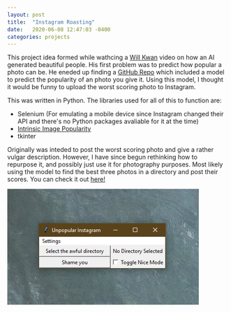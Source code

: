 ```yaml
---
layout: post
title:  "Instagram Roasting"
date:   2020-06-08 12:47:03 -0400
categories: projects
---
```


This project idea formed while wathcing a [Will Kwan][wk] video on how an AI generated beautiful people. His first problem was to predict how popular a photo can be. He eneded up finding a [GitHub Repo][iip] which included a model to predict the popularity of an photo you give it. Using this model, I thought it would be funny to upload the worst scoring photo to Instagram.

This was written in Python. The libraries used for all of this to function are:
- Selenium (For emulating a mobile device since Instagram changed their API and there's no Python packages avaliable for it at the time)
- [Intrinsic Image Popularity][iip]
- tkinter

Originally was inteded to post the worst scoring photo and give a rather vulgar description. However, I have since begun rethinking how to repurpose it, and possibly just use it for photography purposes. Most likely using the model to find the best three photos in a directory and post their scores. You can check it out [here!][repo]

![project image](/img/iip.png)

[repo]: https://github.com/justTran/Instagram-Roast
[wk]: https://www.youtube.com/watch?v=pctzpu_wJyE
[iip]: https://github.com/dingkeyan93/Intrinsic-Image-Popularity

